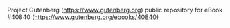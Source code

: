 Project Gutenberg (https://www.gutenberg.org) public repository for eBook #40840 (https://www.gutenberg.org/ebooks/40840)
